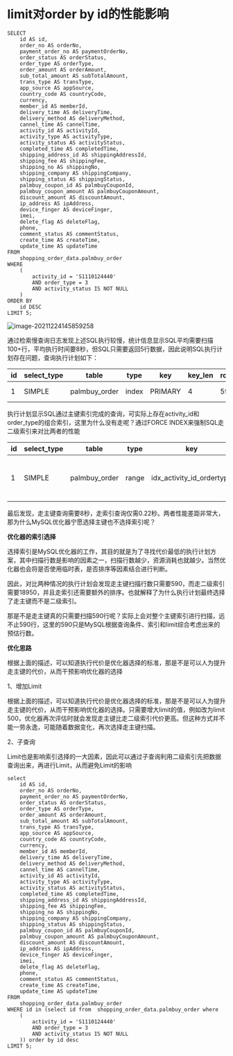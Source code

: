 # limit对order by id的性能影响

```
SELECT
	id AS id,
	order_no AS orderNo,
	payment_order_no AS paymentOrderNo,
	order_status AS orderStatus,
	order_type AS orderType,
	order_amount AS orderAmount,
	sub_total_amount AS subTotalAmount,
	trans_type AS transType,
	app_source AS appSource,
	country_code AS countryCode,
	currency,
	member_id AS memberId,
	delivery_time AS deliveryTime,
	delivery_method AS deliveryMethod,
	cannel_time AS cannelTime,
	activity_id AS activityId,
	activity_type AS activityType,
	activity_status AS activityStatus,
	completed_time AS completedTime,
	shipping_address_id AS shippingAddressId,
	shipping_fee AS shippingFee,
	shipping_no AS shippingNo,
	shipping_company AS shippingCompany,
	shipping_status AS shippingStatus,
	palmbuy_coupon_id AS palmbuyCouponId,
	palmbuy_coupon_amount AS palmbuyCouponAmount,
	discount_amount AS discountAmount,
	ip_address AS ipAddress,
	device_finger AS deviceFinger,
	imei,
	delete_flag AS deleteFlag,
	phone,
	comment_status AS commentStatus,
	create_time AS createTime,
	update_time AS updateTime
FROM
	shopping_order_data.palmbuy_order
WHERE
	(
		activity_id = 'S1110124440'
		AND order_type = 3
		AND activity_status IS NOT NULL
	)
ORDER BY
	id DESC
LIMIT 5;
```

![image-20211224145859258](https://gitee.com/dba_one/wiki_images/raw/master/images/image-20211224145859258.png)

通过检索慢查询日志发现上述SQL执行较慢，统计信息显示SQL平均需要扫描100+行，平均执行时间要8秒，但SQL只需要返回5行数据，因此说明SQL执行计划存在问题，查询执行计划如下：

| id   | select_type | table         | type  | key     | key_len | rows | filtered | Extra       |
| ---- | ----------- | ------------- | ----- | ------- | ------- | ---- | -------- | ----------- |
| 1    | SIMPLE      | palmbuy_order | index | PRIMARY | 4       | 590  | 0.7      | Using where |

执行计划显示SQL通过主键索引完成的查询，可实际上存在activity_id和order_type的组合索引，这里为什么没有走呢？通过FORCE INDEX来强制SQL走二级索引来对比两者的性能

| id   | select_type | table         | type  | key                       | key_len | rows  | filtered | Extra                                 |
| ---- | ----------- | ------------- | ----- | ------------------------- | ------- | ----- | -------- | ------------------------------------- |
| 1    | SIMPLE      | palmbuy_order | range | idx_activity_id_ordertype | 213     | 18950 | 100      | Using index condition; Using filesort |

最后发现，走主键查询需要8秒，走索引查询仅需0.22秒。两者性能差距非常大，那为什么MySQL优化器宁愿选择主键也不选择索引呢？

**优化器的索引选择**

选择索引是MySQL优化器的工作，其目的就是为了寻找代价最低的执行计划方案，其中扫描行数是影响的因素之一，扫描行数越少，资源消耗也就越少。当然优化器也会将是否使用临时表，是否排序等因素结合进行判断。

因此，对比两种情况的执行计划会发现走主键扫描行数只需要590，而走二级索引需要18950，并且走索引还需要额外的排序。也就解释了为什么执行计划最终选择了走主键而不是二级索引。

那是不是走主键真的只需要扫描590行呢？实际上会对整个主键索引进行扫描，远不止590行，这里的590只是MySQL根据查询条件、索引和limit综合考虑出来的预估行数。



**优化思路**

根据上面的描述，可以知道执行代价是优化器选择的标准，那是不是可以人为提升走主键的代价，从而干预影响优化器的选择

1、增加Limit

根据上面的描述，可以知道执行代价是优化器选择的标准，那是不是可以人为提升走主键的代价，从而干预影响优化器的选择。只需要增大limit的值，例如改为limit 500，优化器再次评估时就会发现走主键比走二级索引代价更高。但这种方式并不能一劳永逸，可能随着数据变化，再次选择走主键扫描。

2、子查询

Limit也是影响索引选择的一大因素，因此可以通过子查询利用二级索引先把数据查询出来，再进行Limit，从而避免Limit的影响

```
select 
	id AS id,
	order_no AS orderNo,
	payment_order_no AS paymentOrderNo,
	order_status AS orderStatus,
	order_type AS orderType,
	order_amount AS orderAmount,
	sub_total_amount AS subTotalAmount,
	trans_type AS transType,
	app_source AS appSource,
	country_code AS countryCode,
	currency,
	member_id AS memberId,
	delivery_time AS deliveryTime,
	delivery_method AS deliveryMethod,
	cannel_time AS cannelTime,
	activity_id AS activityId,
	activity_type AS activityType,
	activity_status AS activityStatus,
	completed_time AS completedTime,
	shipping_address_id AS shippingAddressId,
	shipping_fee AS shippingFee,
	shipping_no AS shippingNo,
	shipping_company AS shippingCompany,
	shipping_status AS shippingStatus,
	palmbuy_coupon_id AS palmbuyCouponId,
	palmbuy_coupon_amount AS palmbuyCouponAmount,
	discount_amount AS discountAmount,
	ip_address AS ipAddress,
	device_finger AS deviceFinger,
	imei,
	delete_flag AS deleteFlag,
	phone,
	comment_status AS commentStatus,
	create_time AS createTime,
	update_time AS updateTime
FROM
	shopping_order_data.palmbuy_order
WHERE id in (select id from  shopping_order_data.palmbuy_order where 
	(
		activity_id = 'S1110124440'
		AND order_type = 3
		AND activity_status IS NOT NULL
	)) order by id desc
LIMIT 5;
```







